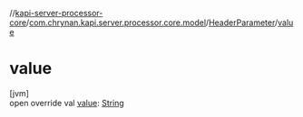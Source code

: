 //[kapi-server-processor-core](../../../index.md)/[com.chrynan.kapi.server.processor.core.model](../index.md)/[HeaderParameter](index.md)/[value](value.md)

# value

[jvm]\
open override val [value](value.md): [String](https://kotlinlang.org/api/latest/jvm/stdlib/kotlin/-string/index.html)
